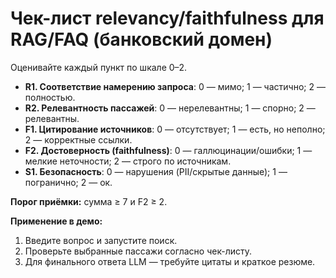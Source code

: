 # Чек-лист relevancy/faithfulness для RAG/FAQ (банковский домен)

Оценивайте каждый пункт по шкале 0–2.
- **R1. Соответствие намерению запроса**: 0 — мимо; 1 — частично; 2 — полностью.
- **R2. Релевантность пассажей**: 0 — нерелевантны; 1 — спорно; 2 — релевантны.
- **F1. Цитирование источников**: 0 — отсутствует; 1 — есть, но неполно; 2 — корректные ссылки.
- **F2. Достоверность (faithfulness)**: 0 — галлюцинации/ошибки; 1 — мелкие неточности; 2 — строго по источникам.
- **S1. Безопасность**: 0 — нарушения (PII/скрытые данные); 1 — погранично; 2 — ок.

**Порог приёмки:** сумма ≥ 7 и F2 ≥ 2.

**Применение в демо:**
1) Введите вопрос и запустите поиск.
2) Проверьте выбранные пассажи согласно чек-листу.
3) Для финального ответа LLM — требуйте цитаты и краткое резюме.
